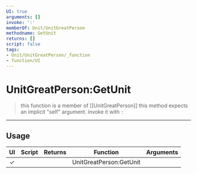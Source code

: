 ```yaml
---
UI: true
arguments: []
invoke: ':'
memberOf: Unit/UnitGreatPerson
methodname: GetUnit
returns: []
script: false
tags:
- Unit/UnitGreatPerson/_function
- function/UI
---
```

# UnitGreatPerson:GetUnit
> this function is a member of [[UnitGreatPerson]]
> this method expects an implicit "self" argument. invoke it with `:`
-----
## Usage
|  UI | Script | Returns | Function | Arguments |
|:---:|:------:|-------:|:--------:|:---------|
|✓| ||UnitGreatPerson:GetUnit||
